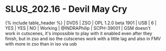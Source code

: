 # SLUS_202.16 - Devil May Cry

{% include table_header %}
| DVD5 | ZSO | OPL 1.2.0 beta 1901 | USB | 6 | YES | YES | NO | Working | @INDRAPhilip | SCPH-39001 | GSM doesn't work in cutscenes, it's impossible to play with it enabled even after they finish, but in zso and iso the cutscenes work with a little lag and also in FMV with more in zso than in iso via usb 
